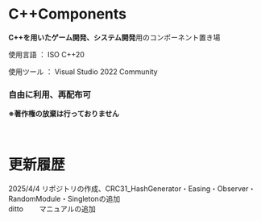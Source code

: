 # C++Components

**C++を用いたゲーム開発、システム開発**用のコンポーネント置き場

使用言語 ： ISO C++20

使用ツール ： Visual Studio 2022 Community

### 自由に利用、再配布可
**※著作権の放棄は行っておりません**

<br>

# 更新履歴

2025/4/4 リポジトリの作成、CRC31_HashGenerator・Easing・Observer・RandomModule・Singletonの追加<br>
ditto　　 マニュアルの追加
